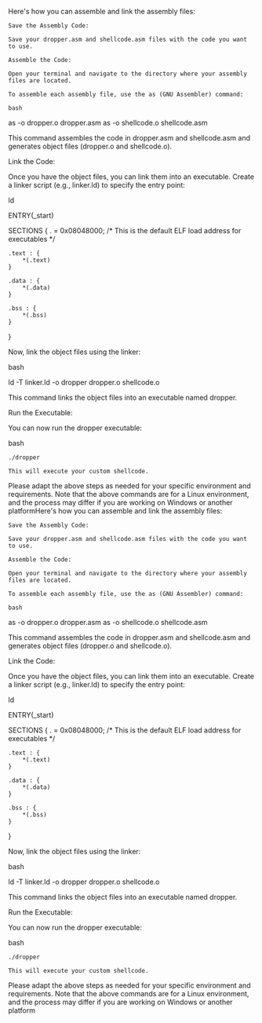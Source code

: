 Here's how you can assemble and link the assembly files:

    Save the Assembly Code:

    Save your dropper.asm and shellcode.asm files with the code you want to use.

    Assemble the Code:

    Open your terminal and navigate to the directory where your assembly files are located.

    To assemble each assembly file, use the as (GNU Assembler) command:

    bash

as -o dropper.o dropper.asm
as -o shellcode.o shellcode.asm

This command assembles the code in dropper.asm and shellcode.asm and generates object files (dropper.o and shellcode.o).

Link the Code:

Once you have the object files, you can link them into an executable. Create a linker script (e.g., linker.ld) to specify the entry point:

ld

ENTRY(_start)

SECTIONS {
    . = 0x08048000;  /* This is the default ELF load address for executables */

    .text : {
        *(.text)
    }

    .data : {
        *(.data)
    }

    .bss : {
        *(.bss)
    }
}

Now, link the object files using the linker:

bash

ld -T linker.ld -o dropper dropper.o shellcode.o

This command links the object files into an executable named dropper.

Run the Executable:

You can now run the dropper executable:

bash

    ./dropper

    This will execute your custom shellcode.

Please adapt the above steps as needed for your specific environment and requirements. Note that the above commands are for a Linux environment, and the process may differ if you are working on Windows or another platformHere's how you can assemble and link the assembly files:

    Save the Assembly Code:

    Save your dropper.asm and shellcode.asm files with the code you want to use.

    Assemble the Code:

    Open your terminal and navigate to the directory where your assembly files are located.

    To assemble each assembly file, use the as (GNU Assembler) command:

    bash

as -o dropper.o dropper.asm
as -o shellcode.o shellcode.asm

This command assembles the code in dropper.asm and shellcode.asm and generates object files (dropper.o and shellcode.o).

Link the Code:

Once you have the object files, you can link them into an executable. Create a linker script (e.g., linker.ld) to specify the entry point:

ld

ENTRY(_start)

SECTIONS {
    . = 0x08048000;  /* This is the default ELF load address for executables */

    .text : {
        *(.text)
    }

    .data : {
        *(.data)
    }

    .bss : {
        *(.bss)
    }
}

Now, link the object files using the linker:

bash

ld -T linker.ld -o dropper dropper.o shellcode.o

This command links the object files into an executable named dropper.

Run the Executable:

You can now run the dropper executable:

bash

    ./dropper

    This will execute your custom shellcode.

Please adapt the above steps as needed for your specific environment and requirements. Note that the above commands are for a Linux environment, and the process may differ if you are working on Windows or another platform